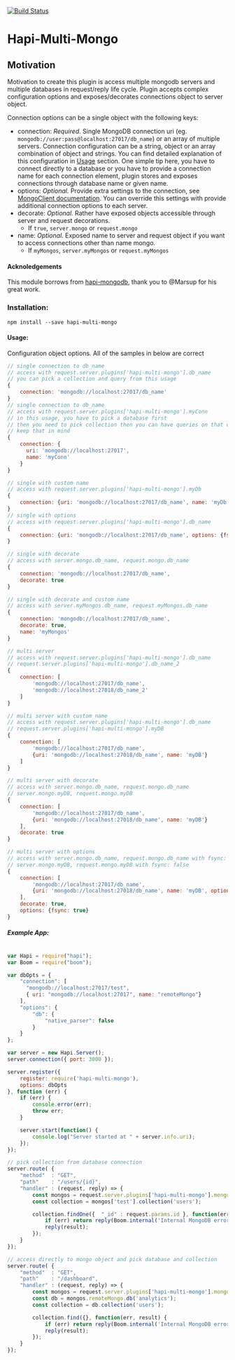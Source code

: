 [![Build Status](https://travis-ci.org/metoikos/hapi-multi-mongo.svg?branch=master)](https://travis-ci.org/metoikos/hapi-multi-mongo)
# Hapi-Multi-Mongo

## Motivation

Motivation to create this plugin is access multiple mongodb servers and multiple databases in request/reply life cycle.
Plugin accepts complex configuration options and exposes/decorates connections object to server object.

Connection options can be a single object with the following keys:

- connection: *Required.* Single MongoDB connection uri (eg. `mongodb://user:pass@localhost:27017/db_name`) or an array of multiple servers.
Connection configuration can be a string, object or an array combination of object and strings.
You can find detailed explanation of this configuration in [Usage](#usage) section. One simple tip here, you have to connect directly to a database or you have to provide a connection name for each connection element, plugin stores and exposes connections through database name or given name.
- options: *Optional.* Provide extra settings to the connection, see [MongoClient documentation](http://mongodb.github.io/node-mongodb-native/driver-articles/mongoclient.html#mongoclient-connect-options). You can override this settings with provide additional connection options to each server.
- decorate: *Optional.* Rather have exposed objects accessible through server and request decorations.
    - If `true`, `server.mongo` or `request.mongo`
- name: *Optional.* Exposed name to server and request object if you want to access connections other than name mongo.
    - If `myMongos`, `server.myMongos` or `request.myMongos`


#### Acknoledgements

This module borrows from [hapi-mongodb], thank you to @Marsup for his great work.

[hapi-mongodb]: https://github.com/Marsup/hapi-mongodb

### Installation:

```no-highlight
npm install --save hapi-multi-mongo
```

#### Usage:

Configuration object options. All of the samples in below are correct
```js
// single connection to db_name
// access with request.server.plugins['hapi-multi-mongo'].db_name
// you can pick a collection and query from this usage
{
    connection: 'mongodb://localhost:27017/db_name'
}
// single connection to db_name
// access with request.server.plugins['hapi-multi-mongo'].myConn
// in this usage, you have to pick a database first
// then you need to pick collection then you can have queries on that collection
// keep that in mind
{
    connection: {
      uri: 'mongodb://localhost:27017',
      name: 'myConn'
    }
}

// single with custom name
// access with request.server.plugins['hapi-multi-mongo'].myDb
{
    connection: {uri: 'mongodb://localhost:27017/db_name', name: 'myDb'}
}
// single with options
// access with request.server.plugins['hapi-multi-mongo'].db_name
{
    connection: {uri: 'mongodb://localhost:27017/db_name', options: {fsync: true}}
}

// single with decorate
// access with server.mongo.db_name, request.mongo.db_name
{
    connection: 'mongodb://localhost:27017/db_name',
    decorate: true
}

// single with decorate and custom name
// access with server.myMongos.db_name, request.myMongos.db_name
{
    connection: 'mongodb://localhost:27017/db_name',
    decorate: true,
    name: 'myMongos'
}

// multi server
// access with request.server.plugins['hapi-multi-mongo'].db_name
// request.server.plugins['hapi-multi-mongo'].db_name_2
{
    connection: [
        'mongodb://localhost:27017/db_name',
        'mongodb://localhost:27018/db_name_2'
    ]
}

// multi server with custom name
// access with request.server.plugins['hapi-multi-mongo'].db_name
// request.server.plugins['hapi-multi-mongo'].myDB
{
    connection: [
        'mongodb://localhost:27017/db_name',
        {uri: 'mongodb://localhost:27018/db_name', name: 'myDB'}
    ]
}

// multi server with decorate
// access with server.mongo.db_name, request.mongo.db_name
// server.mongo.myDB, request.mongo.myDB
{
    connection: [
        'mongodb://localhost:27017/db_name',
        {uri: 'mongodb://localhost:27018/db_name', name: 'myDB'}
    ],
    decorate: true
}

// multi server with options
// access with server.mongo.db_name, request.mongo.db_name with fsync: true
// server.mongo.myDB, request.mongo.myDB with fsync: false
{
    connection: [
        'mongodb://localhost:27017/db_name',
        {uri: 'mongodb://localhost:27018/db_name', name: 'myDB', options: {fsync: false}}
    ],
    decorate: true,
    options: {fsync: true}
}

```
##### Example App:

```js

var Hapi = require("hapi");
var Boom = require("boom");

var dbOpts = {
    "connection": [
      "mongodb://localhost:27017/test",
      { uri: "mongodb://localhost:27017", name: "remoteMongo"}
    ],
    "options": {
        "db": {
            "native_parser": false
        }
    }
};

var server = new Hapi.Server();
server.connection({ port: 3000 });

server.register({
    register: require('hapi-multi-mongo'),
    options: dbOpts
}, function (err) {
    if (err) {
        console.error(err);
        throw err;
    }

    server.start(function() {
        console.log("Server started at " + server.info.uri);
    });
});

// pick collection from database connection
server.route( {
    "method"  : "GET",
    "path"    : "/users/{id}",
    "handler" : (request, reply) => {
        const mongos = request.server.plugins['hapi-multi-mongo'].mongo;
        const collection = mongos['test'].collection('users');

        collection.findOne({  "_id" : request.params.id }, function(err, result) {
            if (err) return reply(Boom.internal('Internal MongoDB error', err));
            reply(result);
        });
    }
});

// access directly to mongo object and pick database and collection
server.route( {
    "method"  : "GET",
    "path"    : "/dashboard",
    "handler" : (request, reply) => {
        const mongos = request.server.plugins['hapi-multi-mongo'].mongo;
        const db = mongos.remoteMongo.db('analytics');
        const collection = db.collection('users');

        collection.find({}, function(err, result) {
            if (err) return reply(Boom.internal('Internal MongoDB error', err));
            reply(result);
        });
    }
});
```

